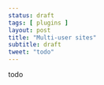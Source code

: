 ```yaml
---
status: draft
tags: [ plugins ]
layout: post
title: "Multi-user sites"
subtitle: draft
tweet: "todo"
---
```


todo